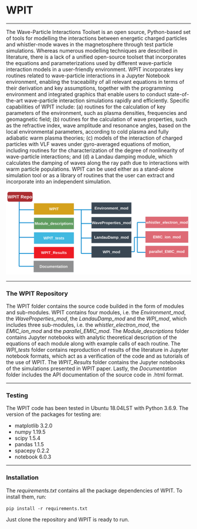 # WPIT
__________________________________________________________________________________________________________________________________________________________
The Wave-Particle Interactions Toolset is an open source, Python-based set of tools for modelling the interactions between energetic charged particles and whistler-mode waves in the magnetosphere through test particle simulations. Whereas numerous modelling techniques are described in literature, there is a lack of a unified open-source toolset that incorporates the equations and parameterizations used by different wave-particle interaction models in a user-friendly environment. WPIT incorporates key routines related to wave-particle interactions in a Jupyter Notebook environment, enabling the traceability of all relevant equations in terms of their derivation and key assumptions, together with the programming environment and integrated graphics that enable users to conduct state-of-the-art wave-particle interaction simulations rapidly and efficiently. Specific capabilities of WPIT include: (a) routines for
the calculation of key parameters of the environment, such as plasma densities, frequencies and
geomagnetic field; (b) routines for the calculation of wave properties, such as the refractive index,
wave amplitude and resonance angles, based on the local environmental parameters, according
to cold plasma and fully adiabatic warm plasma theories; (c) models of the interaction of charged
particles with VLF waves under gyro-averaged equations of motion, including routines for the
characterization of the degree of nonlinearity of wave-particle interactions; and (d) a Landau
damping module, which calculates the damping of waves along the ray path due to interactions
with warm particle populations. WPIT can be used either as a stand-alone simulation tool or as
a library of routines that the user can extract and incorporate into an independent simulation.

![WPIT repository overview](wpit_overview.png)

________________________________________________________________________________________________________________________________________________________
### The WPIT Repository

The WPIT folder contains the source code builded in the form of modules and sub-modules. WPIT contains four modules, i.e. the *Environment_mod*, the *WaveProperties_mod*, the *LandauDamp_mod* and the *WPI_mod*, which includes three sub-modules, i.e. the *whistler_electron_mod*, the *EMIC_ion_mod* and the *parallel_EMIC_mod*. The *Module_descriptions* folder contains Jupyter notebooks with analytic theoretical description of the equations of each module along with example calls of each routine. The *WPI_tests* folder contains reproduction of results of the literature in Jupyter notebook formats, which act as a verification of the code and as tutorials of the use of WPIT. The *WPIT_Results* folder contains the Jupyter notebooks of the simulations presented in WPIT paper. Lastly, the *Documentation* folder includes the API documentation of the source code in .html format.

________________________________________________________________________________________________________________________________________________________

### Testing

The WPIT code has been tested in Ubuntu 18.04LST with Python 3.6.9. The version of the packages for testing are:

- matplotlib 3.2.0
- numpy 1.19.5
- scipy 1.5.4
- pandas 1.1.5
- spacepy 0.2.2
- notebook 6.0.3

________________________________________________________________________________________________________________________________________________________

### Installation

The *requirements.txt* contains all the package dependencies of WPIT. To install them, run:

```pip install -r requirements.txt```

Just clone the repository and WPIT is ready to run.
